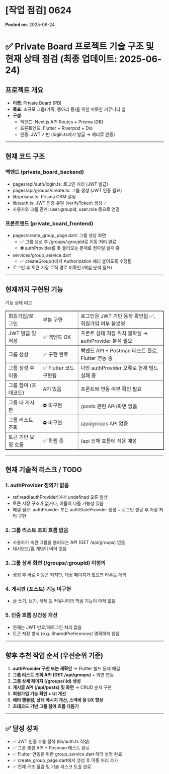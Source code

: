 # [작업 점검] 0624
**Posted on**: 2025-06-24

<h1>✅ Private Board 프로젝트 기술 구조 및 현재 상태 점검 (최종 업데이트: 2025-06-24)</h1>
<h2>  프로젝트 개요</h2>
<ul>
<li><b>이름</b>: Private Board (PB)</li>
<li><b>목표</b>: 소규모 그룹(가족, 동아리 등)을 위한 따뜻한 커뮤니티 앱</li>
<li><b>구성</b>:
<ul>
<li>백엔드: Next.js API Routes + Prisma (DB)</li>
<li>프론트엔드: Flutter + Riverpod + Dio</li>
<li>인증: JWT 기반 (login.ts에서 발급 &rarr; 헤더로 인증)</li>
</ul>
</li>
</ul>
<hr />
<h2>  현재 코드 구조</h2>
<h3>  백엔드 (private_board_backend)</h3>
<ul>
<li>pages/api/auth/login.ts: 로그인 처리 (JWT 발급)</li>
<li>pages/api/groups/create.ts: 그룹 생성 (JWT 인증 필요)</li>
<li>lib/prisma.ts: Prisma ORM 설정</li>
<li>lib/auth.ts: JWT 인증 유틸 (verifyToken) 생성 ✅</li>
<li>사용자와 그룹 관계: user.groupId, user.role 등으로 연결</li>
</ul>
<h3>  프론트엔드 (private_board_frontend)</h3>
<ul>
<li>pages/create_group_page.dart: 그룹 생성 화면
<ul>
<li>✅ 그룹 생성 후 /groups/:groupId로 이동 처리 완료</li>
<li>⛔ authProvider를 못 불러오는 문제로 컴파일 실패 중</li>
</ul>
</li>
<li>services/group_service.dart
<ul>
<li>✅ createGroup()에서 Authorization 헤더 붙이도록 수정됨</li>
</ul>
</li>
<li>로그인 후 토큰 저장 로직 경로 미확인 (핵심 분석 필요)</li>
</ul>
<hr />
<h2>  현재까지 구현된 기능</h2>
<p>기능 상태 비고</p>
<table border="1" style="border-collapse: collapse; width: 100%;">
<tbody>
<tr>
<td>회원가입/로그인</td>
<td>  부분 구현</td>
<td>로그인은 JWT 기반 동작 확인됨 ✅, 회원가입 여부 불분명</td>
</tr>
<tr>
<td>JWT 발급 및 저장</td>
<td>✅ 백엔드 OK</td>
<td>프론트 상태 저장 위치 불확실 &rarr; authProvider 분석 필요</td>
</tr>
<tr>
<td>그룹 생성</td>
<td>✅ 구현 완료</td>
<td>백엔드 API + Postman 테스트 완료, Flutter 연동 중</td>
</tr>
<tr>
<td>그룹 생성 후 이동</td>
<td>✅ Flutter 코드 구현됨</td>
<td>다만 authProvider 오류로 현재 빌드 실패 중</td>
</tr>
<tr>
<td>그룹 참여 (초대코드)</td>
<td>  API 있음</td>
<td>프론트와 연동 여부 확인 필요</td>
</tr>
<tr>
<td>그룹 내 게시판</td>
<td>⛔ 미구현</td>
<td>/posts 관련 API/화면 없음</td>
</tr>
<tr>
<td>그룹 리스트 조회</td>
<td>⛔ 미구현</td>
<td>/api/groups API 없음</td>
</tr>
<tr>
<td>토큰 기반 요청 흐름</td>
<td>✅ 확립 중</td>
<td>/api 전체 흐름에 적용 예정</td>
</tr>
</tbody>
</table>
<hr />
<h2>  현재 기술적 리스크 / TODO</h2>
<h3>  1. authProvider 정의가 없음</h3>
<ul>
<li>ref.read(authProvider)에서 undefined 오류 발생</li>
<li>토큰 저장 구조가 없거나, 이름이 다를 가능성 있음</li>
<li>해결 필요: authProvider 또는 authStateProvider 생성 + 로그인 성공 후 저장 처리 구현</li>
</ul>
<h3>  2. 그룹 리스트 조회 흐름 없음</h3>
<ul>
<li>사용자가 속한 그룹을 불러오는 API (GET /api/groups) 없음</li>
<li>대시보드/홈 개념이 비어 있음</li>
</ul>
<h3>  3. 그룹 상세 화면 (/groups/:groupId) 미정의</h3>
<ul>
<li>생성 후 바로 이동은 되지만, 대상 페이지가 없으면 라우트 에러</li>
</ul>
<h3>  4. 게시판 (포스트) 기능 미구현</h3>
<ul>
<li>글 쓰기, 보기, 삭제 등 커뮤니티의 핵심 기능이 아직 없음</li>
</ul>
<h3>  5. 인증 흐름 강건성 개선</h3>
<ul>
<li>현재는 JWT 만료/재로그인 처리 없음</li>
<li>토큰 저장 방식 (e.g. SharedPreferences) 명확하지 않음</li>
</ul>
<hr />
<h2>  향후 추천 작업 순서 (우선순위 기준)</h2>
<ol>
<li><b>authProvider 구현 또는 재확인</b> &rarr; Flutter 빌드 문제 해결</li>
<li><b>그룹 리스트 조회 API (GET /api/groups)</b> + 화면 연동</li>
<li><b>그룹 상세 페이지 (/groups/:id) 생성</b></li>
<li><b>게시글 API (/api/posts) 및 화면</b> &rarr; CRUD 순차 구현</li>
<li><b>회원가입 기능 확인 + UI 개선</b></li>
<li><b>에러 핸들링, 상태 메시지 개선, 스낵바 등 UX 향상</b></li>
<li><b>초대코드 기반 그룹 참여 흐름 다듬기</b></li>
</ol>
<hr />
<h2>✅ 달성 성과</h2>
<ul>
<li>✅ JWT 인증 흐름 정착 (lib/auth.ts 작성)</li>
<li>✅ 그룹 생성 API + Postman 테스트 완료</li>
<li>✅ Flutter 연동을 위한 group_service.dart 헤더 설정 완료</li>
<li>✅ create_group_page.dart에서 생성 후 이동 처리 추가</li>
<li>✅ 전체 구조 점검 및 기술 리스크 도출 완료</li>
</ul>